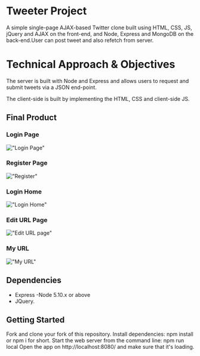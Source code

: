# Tweeter Project

A simple single-page AJAX-based Twitter clone built using HTML, CSS, JS, jQuery and AJAX on the front-end, and Node, Express and MongoDB on the back-end.User can post tweet and also refetch from server.

# Technical Approach & Objectives
The server is built with Node and Express and allows users to request and submit tweets via a JSON end-point.

The client-side is built by implementing the HTML, CSS and client-side JS.

## Final Product


### Login Page
!["Login Page"](./doc/login.jpg)

### Register Page
!["Register"](./doc/register.jpg)

### Login Home
!["Login Home"](./doc/loginHome.jpg)

### Edit URL Page
!["Edit URL page"](./doc/editPage.jpg)

### My URL
!["My URL"](./doc/stored.jpg)




## Dependencies

- Express
-Node 5.10.x or above
- JQuery.

## Getting Started

Fork and clone your fork of this repository.
Install dependencies: npm install or npm i for short.
Start the web server from the command line: npm run local
Open the app on http://localhost:8080/ and make sure that it's loading.

